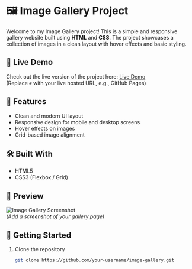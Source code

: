 # 🖼️ Image Gallery Project

Welcome to my Image Gallery project! This is a simple and responsive gallery website built using **HTML** and **CSS**. The project showcases a collection of images in a clean layout with hover effects and basic styling.

## 🔗 Live Demo

Check out the live version of the project here: [Live Demo](#)  
(Replace `#` with your live hosted URL, e.g., GitHub Pages)

## 📁 Features

- Clean and modern UI layout
- Responsive design for mobile and desktop screens
- Hover effects on images
- Grid-based image alignment

## 🛠️ Built With

- HTML5
- CSS3 (Flexbox / Grid)

## 📸 Preview

![Image Gallery Screenshot](screenshot.png)  
*(Add a screenshot of your gallery page)*

## 🚀 Getting Started

1. Clone the repository  
   ```bash
   git clone https://github.com/your-username/image-gallery.git

